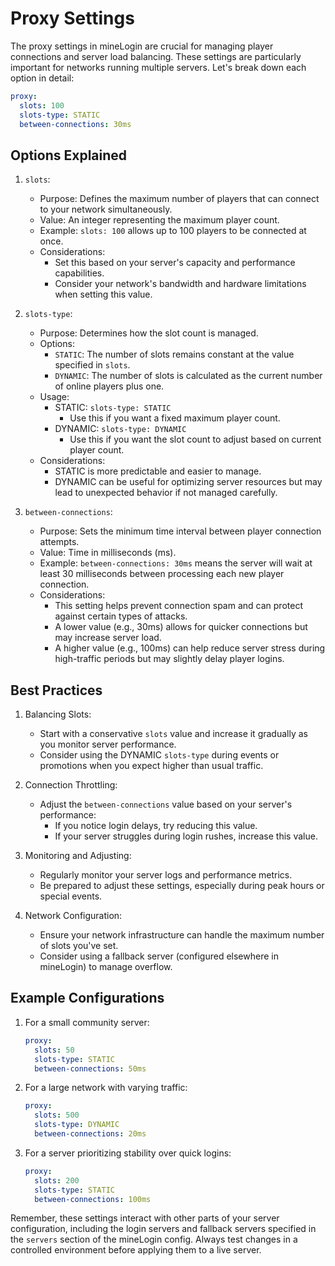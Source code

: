# Proxy Settings

The proxy settings in mineLogin are crucial for managing player connections and server load balancing. These settings are particularly important for networks running multiple servers. Let's break down each option in detail:

```yaml
proxy:
  slots: 100
  slots-type: STATIC
  between-connections: 30ms
```

## Options Explained

1. `slots`:
    - Purpose: Defines the maximum number of players that can connect to your network simultaneously.
    - Value: An integer representing the maximum player count.
    - Example: `slots: 100` allows up to 100 players to be connected at once.
    - Considerations:
        - Set this based on your server's capacity and performance capabilities.
        - Consider your network's bandwidth and hardware limitations when setting this value.

2. `slots-type`:
    - Purpose: Determines how the slot count is managed.
    - Options:
        - `STATIC`: The number of slots remains constant at the value specified in `slots`.
        - `DYNAMIC`: The number of slots is calculated as the current number of online players plus one.
    - Usage:
        - STATIC: `slots-type: STATIC`
            - Use this if you want a fixed maximum player count.
        - DYNAMIC: `slots-type: DYNAMIC`
            - Use this if you want the slot count to adjust based on current player count.
    - Considerations:
        - STATIC is more predictable and easier to manage.
        - DYNAMIC can be useful for optimizing server resources but may lead to unexpected behavior if not managed carefully.

3. `between-connections`:
    - Purpose: Sets the minimum time interval between player connection attempts.
    - Value: Time in milliseconds (ms).
    - Example: `between-connections: 30ms` means the server will wait at least 30 milliseconds between processing each new player connection.
    - Considerations:
        - This setting helps prevent connection spam and can protect against certain types of attacks.
        - A lower value (e.g., 30ms) allows for quicker connections but may increase server load.
        - A higher value (e.g., 100ms) can help reduce server stress during high-traffic periods but may slightly delay player logins.

## Best Practices

1. Balancing Slots:
    - Start with a conservative `slots` value and increase it gradually as you monitor server performance.
    - Consider using the DYNAMIC `slots-type` during events or promotions when you expect higher than usual traffic.

2. Connection Throttling:
    - Adjust the `between-connections` value based on your server's performance:
        - If you notice login delays, try reducing this value.
        - If your server struggles during login rushes, increase this value.

3. Monitoring and Adjusting:
    - Regularly monitor your server logs and performance metrics.
    - Be prepared to adjust these settings, especially during peak hours or special events.

4. Network Configuration:
    - Ensure your network infrastructure can handle the maximum number of slots you've set.
    - Consider using a fallback server (configured elsewhere in mineLogin) to manage overflow.

## Example Configurations

1. For a small community server:
   ```yaml
   proxy:
     slots: 50
     slots-type: STATIC
     between-connections: 50ms
   ```

2. For a large network with varying traffic:
   ```yaml
   proxy:
     slots: 500
     slots-type: DYNAMIC
     between-connections: 20ms
   ```

3. For a server prioritizing stability over quick logins:
   ```yaml
   proxy:
     slots: 200
     slots-type: STATIC
     between-connections: 100ms
   ```

Remember, these settings interact with other parts of your server configuration, including the login servers and fallback servers specified in the `servers` section of the mineLogin config. Always test changes in a controlled environment before applying them to a live server.
